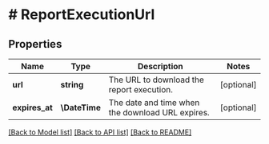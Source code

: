# # ReportExecutionUrl

## Properties

Name | Type | Description | Notes
------------ | ------------- | ------------- | -------------
**url** | **string** | The URL to download the report execution. | [optional]
**expires_at** | **\DateTime** | The date and time when the download URL expires. | [optional]

[[Back to Model list]](../../README.md#models) [[Back to API list]](../../README.md#endpoints) [[Back to README]](../../README.md)
